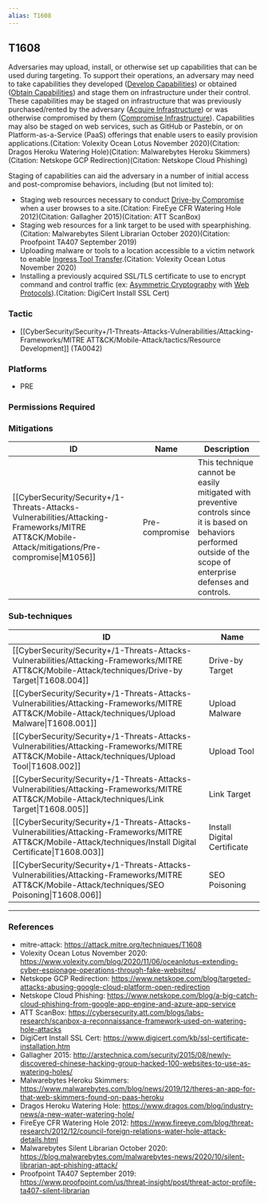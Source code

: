 ```yaml
---
alias: T1608
---
```


## T1608

Adversaries may upload, install, or otherwise set up capabilities that can be used during targeting. To support their operations, an adversary may need to take capabilities they developed ([Develop Capabilities](https://attack.mitre.org/techniques/T1587)) or obtained ([Obtain Capabilities](https://attack.mitre.org/techniques/T1588)) and stage them on infrastructure under their control. These capabilities may be staged on infrastructure that was previously purchased/rented by the adversary ([Acquire Infrastructure](https://attack.mitre.org/techniques/T1583)) or was otherwise compromised by them ([Compromise Infrastructure](https://attack.mitre.org/techniques/T1584)). Capabilities may also be staged on web services, such as GitHub or Pastebin, or on Platform-as-a-Service (PaaS) offerings that enable users to easily provision applications.(Citation: Volexity Ocean Lotus November 2020)(Citation: Dragos Heroku Watering Hole)(Citation: Malwarebytes Heroku Skimmers)(Citation: Netskope GCP Redirection)(Citation: Netskope Cloud Phishing)

Staging of capabilities can aid the adversary in a number of initial access and post-compromise behaviors, including (but not limited to):

* Staging web resources necessary to conduct [Drive-by Compromise](https://attack.mitre.org/techniques/T1189) when a user browses to a site.(Citation: FireEye CFR Watering Hole 2012)(Citation: Gallagher 2015)(Citation: ATT ScanBox)
* Staging web resources for a link target to be used with spearphishing.(Citation: Malwarebytes Silent Librarian October 2020)(Citation: Proofpoint TA407 September 2019)
* Uploading malware or tools to a location accessible to a victim network to enable [Ingress Tool Transfer](https://attack.mitre.org/techniques/T1105).(Citation: Volexity Ocean Lotus November 2020)
* Installing a previously acquired SSL/TLS certificate to use to encrypt command and control traffic (ex: [Asymmetric Cryptography](https://attack.mitre.org/techniques/T1573/002) with [Web Protocols](https://attack.mitre.org/techniques/T1071/001)).(Citation: DigiCert Install SSL Cert)


### Tactic
- [[CyberSecurity/Security+/1-Threats-Attacks-Vulnerabilities/Attacking-Frameworks/MITRE ATT&CK/Mobile-Attack/tactics/Resource Development]] (TA0042)

### Platforms
- PRE

### Permissions Required

### Mitigations

| ID | Name | Description |
| --- | --- | --- |
| [[CyberSecurity/Security+/1-Threats-Attacks-Vulnerabilities/Attacking-Frameworks/MITRE ATT&CK/Mobile-Attack/mitigations/Pre-compromise\|M1056]] | Pre-compromise | This technique cannot be easily mitigated with preventive controls since it is based on behaviors performed outside of the scope of enterprise defenses and controls. |

### Sub-techniques

| ID | Name |
| --- | --- |
| [[CyberSecurity/Security+/1-Threats-Attacks-Vulnerabilities/Attacking-Frameworks/MITRE ATT&CK/Mobile-Attack/techniques/Drive-by Target\|T1608.004]] | Drive-by Target |
| [[CyberSecurity/Security+/1-Threats-Attacks-Vulnerabilities/Attacking-Frameworks/MITRE ATT&CK/Mobile-Attack/techniques/Upload Malware\|T1608.001]] | Upload Malware |
| [[CyberSecurity/Security+/1-Threats-Attacks-Vulnerabilities/Attacking-Frameworks/MITRE ATT&CK/Mobile-Attack/techniques/Upload Tool\|T1608.002]] | Upload Tool |
| [[CyberSecurity/Security+/1-Threats-Attacks-Vulnerabilities/Attacking-Frameworks/MITRE ATT&CK/Mobile-Attack/techniques/Link Target\|T1608.005]] | Link Target |
| [[CyberSecurity/Security+/1-Threats-Attacks-Vulnerabilities/Attacking-Frameworks/MITRE ATT&CK/Mobile-Attack/techniques/Install Digital Certificate\|T1608.003]] | Install Digital Certificate |
| [[CyberSecurity/Security+/1-Threats-Attacks-Vulnerabilities/Attacking-Frameworks/MITRE ATT&CK/Mobile-Attack/techniques/SEO Poisoning\|T1608.006]] | SEO Poisoning |


---
### References

- mitre-attack: https://attack.mitre.org/techniques/T1608
- Volexity Ocean Lotus November 2020: https://www.volexity.com/blog/2020/11/06/oceanlotus-extending-cyber-espionage-operations-through-fake-websites/
- Netskope GCP Redirection: https://www.netskope.com/blog/targeted-attacks-abusing-google-cloud-platform-open-redirection
- Netskope Cloud Phishing: https://www.netskope.com/blog/a-big-catch-cloud-phishing-from-google-app-engine-and-azure-app-service
- ATT ScanBox: https://cybersecurity.att.com/blogs/labs-research/scanbox-a-reconnaissance-framework-used-on-watering-hole-attacks
- DigiCert Install SSL Cert: https://www.digicert.com/kb/ssl-certificate-installation.htm
- Gallagher 2015: http://arstechnica.com/security/2015/08/newly-discovered-chinese-hacking-group-hacked-100-websites-to-use-as-watering-holes/
- Malwarebytes Heroku Skimmers: https://www.malwarebytes.com/blog/news/2019/12/theres-an-app-for-that-web-skimmers-found-on-paas-heroku
- Dragos Heroku Watering Hole: https://www.dragos.com/blog/industry-news/a-new-water-watering-hole/
- FireEye CFR Watering Hole 2012: https://www.fireeye.com/blog/threat-research/2012/12/council-foreign-relations-water-hole-attack-details.html
- Malwarebytes Silent Librarian October 2020: https://blog.malwarebytes.com/malwarebytes-news/2020/10/silent-librarian-apt-phishing-attack/
- Proofpoint TA407 September 2019: https://www.proofpoint.com/us/threat-insight/post/threat-actor-profile-ta407-silent-librarian
